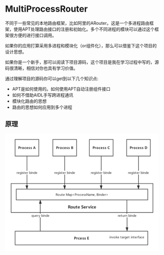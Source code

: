 # MultiProcessRouter

不同于一些常见的本地路由框架，比如阿里的ARouter。这是一个多进程路由框架，使用APT处理路由接口的注册和初始化。多个不同进程的模块可以通过这个框架很方便的进行接口调用。

如果你的应用打算采用多进程和模块化（or组件化），那么可以借鉴下这个项目的设计思想。

如果你是一个新手，那可以阅读下项目源码，这个项目是我在学习过程中写的，源码很清晰，相信对你也具有学习价值。

通过理解项目的源码你可以get到以下几个知识点:

* APT是如何使用的。如何使用APT自动注册组件接口
* 如何不借助AIDL手写跨进程通讯
* 模块化路由的思想
* 路由的思想如何应用到多个进程

## 原理

![readme](readme.png)
